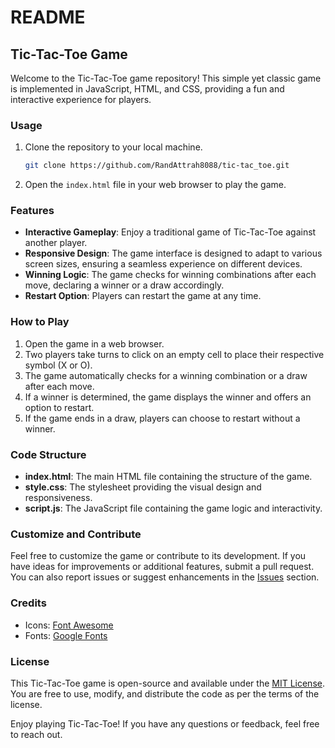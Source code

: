 # README

## Tic-Tac-Toe Game

Welcome to the Tic-Tac-Toe game repository! This simple yet classic game is implemented in JavaScript, HTML, and CSS, providing a fun and interactive experience for players.

### Usage

1. Clone the repository to your local machine.

   ```bash
   git clone https://github.com/RandAttrah8088/tic-tac_toe.git
   ```

2. Open the `index.html` file in your web browser to play the game.

### Features

- **Interactive Gameplay**: Enjoy a traditional game of Tic-Tac-Toe against another player.
- **Responsive Design**: The game interface is designed to adapt to various screen sizes, ensuring a seamless experience on different devices.
- **Winning Logic**: The game checks for winning combinations after each move, declaring a winner or a draw accordingly.
- **Restart Option**: Players can restart the game at any time.

### How to Play

1. Open the game in a web browser.
2. Two players take turns to click on an empty cell to place their respective symbol (X or O).
3. The game automatically checks for a winning combination or a draw after each move.
4. If a winner is determined, the game displays the winner and offers an option to restart.
5. If the game ends in a draw, players can choose to restart without a winner.

### Code Structure

- **index.html**: The main HTML file containing the structure of the game.
- **style.css**: The stylesheet providing the visual design and responsiveness.
- **script.js**: The JavaScript file containing the game logic and interactivity.

### Customize and Contribute

Feel free to customize the game or contribute to its development. If you have ideas for improvements or additional features, submit a pull request. You can also report issues or suggest enhancements in the [Issues](https://github.com/RandAttrah8088/tic-tac_toe/issues) section.

### Credits

- Icons: [Font Awesome](https://fontawesome.com/)
- Fonts: [Google Fonts](https://fonts.google.com/)

### License

This Tic-Tac-Toe game is open-source and available under the [MIT License](LICENSE). You are free to use, modify, and distribute the code as per the terms of the license.

Enjoy playing Tic-Tac-Toe! If you have any questions or feedback, feel free to reach out.

